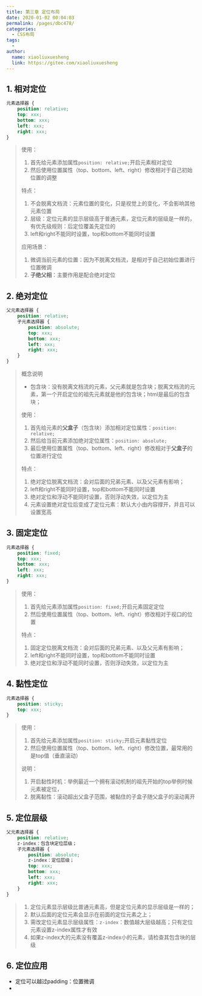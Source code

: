 ```yaml
---
title: 第三章 定位布局
date: 2020-01-02 00:04:03
permalink: /pages/dbc478/
categories:
  - CSS布局
tags:
  - 
author: 
  name: xiaoliuxuesheng
  link: https://gitee.com/xiaoliuxuesheng
---
```


## 1. 相对定位

```css
元素选择器 {
    position: relative;
    top: xxx;
    bottom: xxx;
    left: xxx;
    right: xxx;
}
```

> 使用：
>
> 1. 首先给元素添加属性`position: relative;`开启元素相对定位
> 2. 然后使用位置属性（top、bottom、left、right）修改相对于自己初始位置的调整
>
> 特点：
>
> 1. 不会脱离文档流：元素位置的变化，只是视觉上的变化，不会影响其他元素位置
> 2. 层级：定位元素的显示层级高于普通元素，定位元素的层级是一样的，有优先级规则：后定位覆盖先定位的
> 3. left和right不能同时设置，top和bottom不能同时设置
>
> 应用场景：
>
> 1. 微调当前元素的位置：因为不脱离文档流，是相对于自己初始位置进行位置微调
> 2. **子绝父相**：主要作用是配合绝对定位

## 2. 绝对定位

```css
父元素选择器 {
    position: relative;
    子元素选择器 {
        position: absolute;
        top: xxx;
        bottom: xxx;
        left: xxx;
        right: xxx;
    }
}
```

> 概念说明
>
> - 包含块：没有脱离文档流的元素，父元素就是包含块；脱离文档流的元素，第一个开启定位的祖先元素就是他的包含块；html是最后的包含块；
>
> 使用：
>
> 1. 首先给元素的**父盒子**（包含块）添加相对定位属性：`position: relative;`
> 2. 然后给当前元素添加绝对定位属性：`position: absolute;`
> 3. 最后使用位置属性（top、bottom、left、right）修改相对于**父盒子**的位置进行定位
>
> 特点：
>
> 1. 绝对定位脱离文档流：会对后面的兄弟元素、以及父元素有影响；
> 2. left和right不能同时设置，top和bottom不能同时设置
> 3. 绝对定位和浮动不能同时设置，否则浮动失效，以定位为主
> 4. 元素设置绝对定位后变成了定位元素：默认大小由内容撑开，并且可以设置宽高

## 3. 固定定位

```css
元素选择器 {
    position: fixed;
    top: xxx;
    bottom: xxx;
    left: xxx;
    right: xxx;
}
```

> 使用：
>
> 1. 首先给元素添加属性`position: fixed;`开启元素固定定位
> 2. 然后使用位置属性（top、bottom、left、right）修改相对于视口的位置
>
> 特点：
>
> 1. 固定定位脱离文档流：会对后面的兄弟元素、以及父元素有影响；
> 2. left和right不能同时设置，top和bottom不能同时设置
> 3. 绝对定位和浮动不能同时设置，否则浮动失效，以定位为主

## 4. 黏性定位

```css
元素选择器 {
    position: sticky;
    top: xxx;
}
```

> 使用：
>
> 1. 首先给元素添加属性`position: sticky;`开启元素黏性定位
> 2. 然后使用位置属性（top、bottom、left、right）修改位置，最常用的是top值（垂直滚动）
>
> 说明：
>
> 1. 开启黏性时机：举例最近一个拥有滚动机制的祖先开始的top举例时候元素被定位，
> 2. 脱离黏性：滚动超出父盒子范围，被黏住的子盒子随父盒子的滚动离开

## 5. 定位层级

```css
父元素选择器 {
    position: relative;
    z-index：包含块定位层级；
    子元素选择器 {
        position: absolute;
        z-index：定位层级；
        top: xxx;
        bottom: xxx;
        left: xxx;
        right: xxx;
    }
}
```

> 1. 定位元素显示层级比普通元素高，但是定位元素的显示层级是一样的；
> 2. 默认后面的定位元素会显示在前面的定位元素之上；
> 3. 需改定位元素显示层级属性：`z-index`：数值越大层级越高；只有定位元素设置z-index属性才有效
> 4. 如果z-index大的元素没有覆盖z-index小的元素，请检查其包含块的层级

## 6. 定位应用

- 定位可以越过padding：位置微调
- 
